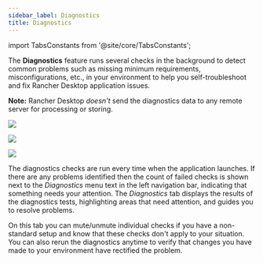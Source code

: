 ```yaml
---
sidebar_label: Diagnostics
title: Diagnostics
---
```


<head>
  <link rel="canonical" href="https://docs.rancherdesktop.io/ui/diagnostics"/>
</head>

import TabsConstants from '@site/core/TabsConstants';

The **Diagnostics** feature runs several checks in the background to detect common problems such as missing minimum requirements, misconfigurations, etc., in your environment to help you self-troubleshoot and fix Rancher Desktop application issues.

**Note:** Rancher Desktop *doesn't* send the diagnostics data to any remote server for processing or storing.

<Tabs groupId="os" defaultValue={TabsConstants.defaultOs}>
<TabItem value="Windows">

![](https://suse-rancher-media.s3.amazonaws.com/desktop/v1.11/ui-main/Windows_Diagnostics.png)

</TabItem>
<TabItem value="macOS">

![](https://suse-rancher-media.s3.amazonaws.com/desktop/v1.12/ui-main/macOS_Diagnostics.png)

</TabItem>
<TabItem value="Linux">

![](https://suse-rancher-media.s3.amazonaws.com/desktop/v1.12/ui-main/Linux_Diagnostics.png)

</TabItem>
</Tabs>

The diagnostics checks are run every time when the application launches. If there are any problems identified then the count of failed checks is shown next to the *Diagnostics* menu text in the left navigation bar, indicating that something needs your attention. The *Diagnostics* tab displays the results of the diagnostics tests, highlighting areas that need attention, and guides you to resolve problems.

On this tab you can mute/unmute individual checks if you have a non-standard setup and know that these checks don't apply to your situation. You can also rerun the diagnostics anytime to verify that changes you have made to your environment have rectified the problem.

